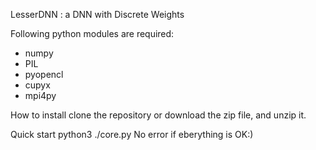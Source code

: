 LesserDNN : a DNN with Discrete Weights


Following python modules are required:

- numpy
- PIL
- pyopencl
- cupyx
- mpi4py


How to install
clone the repository or download the zip file, and unzip it.


Quick start
python3 ./core.py
No error if eberything is OK:)





